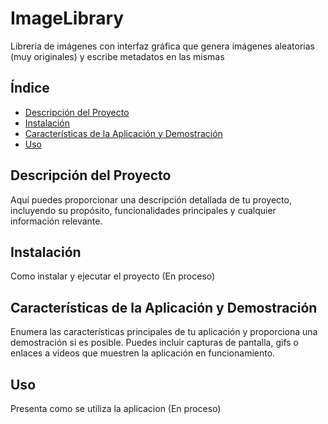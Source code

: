 # ImageLibrary
Libreria de imágenes con interfaz gráfica que genera imágenes aleatorias (muy originales) y escribe metadatos en las mismas

## Índice

- [Descripción del Proyecto](#descripción-del-proyecto)
- [Instalación](#instalación)
- [Características de la Aplicación y Demostración](#características-de-la-aplicación-y-demostración)
- [Uso](#uso)

## Descripción del Proyecto

Aquí puedes proporcionar una descripción detallada de tu proyecto, incluyendo su propósito, funcionalidades principales y cualquier información relevante.

## Instalación

Como instalar y ejecutar el proyecto (En proceso)

## Características de la Aplicación y Demostración

Enumera las características principales de tu aplicación y proporciona una demostración si es posible. Puedes incluir capturas de pantalla, gifs o enlaces a vídeos que muestren la aplicación en funcionamiento.

## Uso

Presenta como se utiliza la aplicacion (En proceso)
